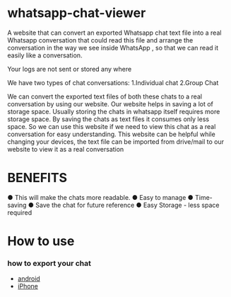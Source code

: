 # whatsapp-chat-viewer

A website that can convert an exported Whatsapp chat text file into a real Whatsapp conversation that could read this file and arrange the conversation in the way we see inside WhatsApp , so that we can read it easily like a conversation.

Your logs are not sent or stored any where 

We have two types of chat conversations:
1.Individual chat
2.Group Chat

We can convert the exported text files of both these chats to a real conversation by using our website.
Our website helps in saving a lot of storage space. Usually storing the chats in whatsapp itself requires more
storage space. By saving the chats as text files it consumes only less space. So we can use this website if we
need to view this chat as a real conversation for easy understanding.
This website can be helpful while changing your devices, the text file can be imported from drive/mail to our
website to view it as a real conversation

# BENEFITS
● This will make the chats more readable.
● Easy to manage
● Time-saving
● Save the chat for future reference
● Easy Storage - less space required

# How to use
### how to export your chat
- [android](https://faq.whatsapp.com/1180414079177245/?locale=en_US&cms_platform=android)
- [iPhone](https://faq.whatsapp.com/iphone/chats/how-to-back-up-to-icloud/)
